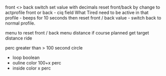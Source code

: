 front <> back switch
set value with decimals
reset front/back by change to actprofile front or back
    - ciq field What Tired need to be active in that profile
    - beeps for 10 seconds then reset front / back value
    - switch back to normal profile.

menu to reset front / back
menu distance 
if course planned get target distance ride

perc greater than > 100 second circle
 - loop boolean 
 - ouline color 100+x perc
 - inside color x perc
